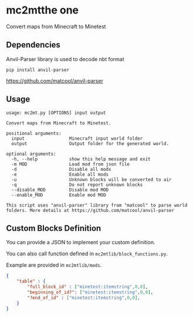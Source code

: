 # mc2mtthe one 
Convert maps from Minecraft to Minetest

## Dependencies

Anvil-Parser library is used to decode nbt format 

`pip install anvil-parser` 

https://github.com/matcool/anvil-parser

## Usage

```
usage: mc2mt.py [OPTIONS] input output

Convert maps from Minecraft to Minetest.

positional arguments:
  input                 Minecraft input world folder
  output                Output folder for the generated world.

optional arguments:
  -h, --help            show this help message and exit
  -m MOD                Load mod from json file
  -d                    Disable all mods
  -e                    Enable all mods
  -u                    Unknown blocks will be converted to air
  -q                    Do not report unknown blocks
  --disable_MOD         Disable mod MOD
  --enable_MOD          Enable mod MOD

This script uses "anvil-parser" library from "matcool" to parse world folders. More details at https://github.com/matcool/anvil-parser
```

## Custom Blocks Definition

You can provide a JSON to implement your custom definition.

You can also call function defined in `mc2mtlib/block_functions.py`.

Example are provided in `mc2mtlib/mods`.

```json
{
    "table" : {
        "full_block_id" : ["minetest:itemstring",0,0],
        "beginning_of_id?": ["minetest:itemstring",0,0],
        "?end_of_id" : ["minetest:itemstring",0,0],
    }
}
```


